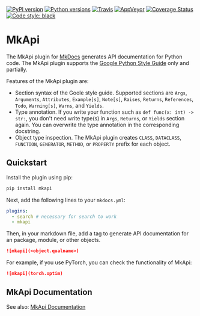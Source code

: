 [![PyPI version][pypi-image]][pypi-link]
[![Python versions][pyversions-image]][pyversions-link]
[![Travis][travis-image]][travis-link]
[![AppVeyor][appveyor-image]][appveyor-link]
[![Coverage Status][coveralls-image]][coveralls-link]
[![Code style: black][black-image]][black-link]

# MkApi

The MkApi plugin for [MkDocs](https://www.mkdocs.org/) generates API documentation for Python code. The MkApi plugin supports the [Google Python Style Guide](http://google.github.io/styleguide/pyguide.html#38-comments-and-docstrings) only and partially.

Features of the MkApi plugin are:

* Section syntax of the Goole style guide. Supported sections are `Args`, `Arguments`, `Attributes`, `Example[s]`, `Note[s]`, `Raises`, `Returns`, `References`, `Todo`, `Warning[s]`, `Warns`, and `Yields`.
* Type annotation. If you write your function such as `def func(x: int) -> str:`, you don't need write type(s) in `Args`, `Returns`, or `Yields` section again. You can overwrite the type annotation in the corresponding docstring.
* Object type inspection. The MkApi plugin creates `CLASS`, `DATACLASS`, `FUNCTION`, `GENERATOR`, `METHOD`, or `PROPERTY` prefix for each object.

## Quickstart

Install the plugin using pip:

```bash
pip install mkapi
```

Next, add the following lines to your `mkdocs.yml`:

```yml
plugins:
  - search # necessary for search to work
  - mkapi
```

Then, in your markdown file, add a tag to generate API documentation for an package, module, or other objects.

```markdown
![mkapi](<object.qualname>)
```

For example, if you use PyTorch, you can check the functionality of MkApi:

```markdown
![mkapi](torch.optim)
```

## MkApi Documentation

See also: [MkApi Documentation](https://mkapi.daizutabi.net)


[pypi-image]: https://badge.fury.io/py/mkapi.svg
[pypi-link]: https://pypi.org/project/mkapi
[travis-image]: https://travis-ci.org/daizutabi/mkapi.svg?branch=master
[travis-link]: https://travis-ci.org/daizutabi/mkapi
[appveyor-image]: https://ci.appveyor.com/api/projects/status/ys2ic8n4j7r5j4bg/branch/master?svg=true
[appveyor-link]: https://ci.appveyor.com/project/daizutabi/mkapi
[coveralls-image]: https://coveralls.io/repos/github/daizutabi/mkapi/badge.svg?branch=master
[coveralls-link]: https://coveralls.io/github/daizutabi/mkapi?branch=master
[black-image]: https://img.shields.io/badge/code%20style-black-000000.svg
[black-link]: https://github.com/ambv/black
[pyversions-image]: https://img.shields.io/pypi/pyversions/mkapi.svg
[pyversions-link]: https://pypi.org/project/mkapi
